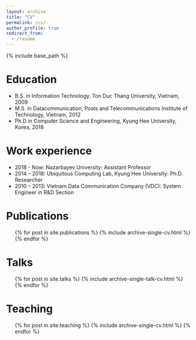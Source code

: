 ```yaml
---
layout: archive
title: "CV"
permalink: /cv/
author_profile: true
redirect_from:
  - /resume
---
```


{% include base_path %}

Education
======
* B.S. in Information Technology, Ton Duc Thang University, Vietnam, 2009
* M.S. in Datacommunication, Posts and Telecommunications Institute of Technology, Vietnam, 2012
* Ph.D in Computer Science and Engineering, Kyung Hee University, Korea, 2018

Work experience
======
* 2018 - Now: Nazarbayev University: Assistant Professor
* 2014 – 2018: Ubiquitous Computing Lab, Kyung Hee University: Ph.D. Researcher
* 2010 – 2013: Vietnam Data Communication Company (VDC): System Engineer in R&D Section

Publications
======
  <ul>{% for post in site.publications %}
    {% include archive-single-cv.html %}
  {% endfor %}</ul>
  
Talks
======
  <ul>{% for post in site.talks %}
    {% include archive-single-talk-cv.html %}
  {% endfor %}</ul>
  
Teaching
======
  <ul>{% for post in site.teaching %}
    {% include archive-single-cv.html %}
  {% endfor %}</ul>
